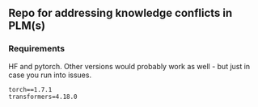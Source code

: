 ## Repo for addressing knowledge conflicts in PLM(s)

### Requirements

HF and pytorch. Other versions would probably work as well - but just in case you run into issues.

```
torch==1.7.1
transformers=4.18.0
```